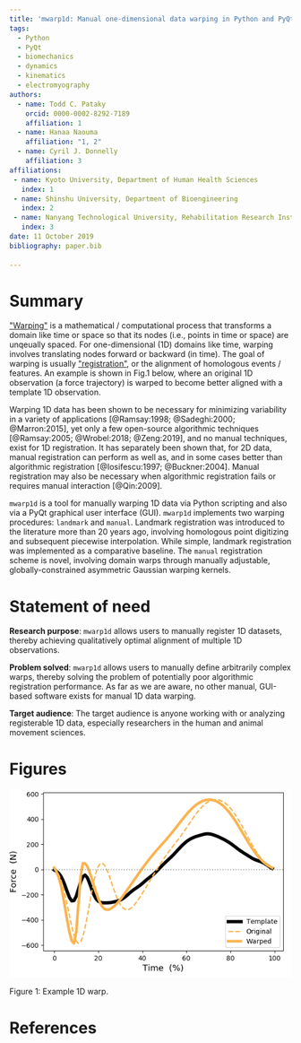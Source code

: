 ```yaml
---
title: 'mwarp1d: Manual one-dimensional data warping in Python and PyQt'
tags:
  - Python
  - PyQt
  - biomechanics
  - dynamics
  - kinematics
  - electromyography
authors:
  - name: Todd C. Pataky
    orcid: 0000-0002-8292-7189
    affiliation: 1
  - name: Hanaa Naouma
    affiliation: "1, 2"
  - name: Cyril J. Donnelly
    affiliation: 3
affiliations:
 - name: Kyoto University, Department of Human Health Sciences
   index: 1
 - name: Shinshu University, Department of Bioengineering
   index: 2
 - name: Nanyang Technological University, Rehabilitation Research Institute of Singapore
   index: 3
date: 11 October 2019
bibliography: paper.bib

---
```


# Summary

["Warping"](https://en.wikipedia.org/wiki/Image_warping) is a mathematical / computational process that transforms a domain like time or space so that its nodes (i.e., points in time or space) are unqeually spaced. For one-dimensional (1D) domains like time, warping involves translating nodes forward or backward (in time). The goal of warping is usually ["registration"](https://en.wikipedia.org/wiki/Image_registration), or the alignment of homologous events / features. An example is shown in Fig.1 below, where an original 1D observation (a force trajectory) is warped to become better aligned with a template 1D observation.

Warping 1D data has been shown to be necessary for minimizing variability in a variety of applications [@Ramsay:1998; @Sadeghi:2000; @Marron:2015], yet only a few open-source algorithmic techniques [@Ramsay:2005; @Wrobel:2018; @Zeng:2019], and no manual techniques, exist for 1D registration. It has separately been shown that, for 2D data, manual registration can perform as well as, and in some cases better than algorithmic registration [@Iosifescu:1997; @Buckner:2004]. Manual registration may also be necessary when algorithmic registration fails or requires manual interaction [@Qin:2009].

``mwarp1d`` is a tool for manually warping 1D data via Python scripting and also via a PyQt graphical user interface (GUI). ``mwarp1d`` implements two warping procedures: `landmark` and `manual`. Landmark registration was introduced to the literature more than 20 years ago, involving homologous point digitizing and subsequent piecewise interpolation. While simple, landmark registration was implemented as a comparative baseline. The `manual` registration scheme is novel, involving domain warps through manually adjustable, globally-constrained asymmetric Gaussian warping kernels.


# Statement of need

**Research purpose**:  `mwarp1d` allows users to manually register 1D datasets, thereby achieving qualitatively optimal alignment of multiple 1D observations.

**Problem solved**:  `mwarp1d` allows users to manually define arbitrarily complex warps, thereby solving the problem of potentially poor algorithmic registration performance. As far as we are aware, no other manual, GUI-based software exists for manual 1D data warping.

**Target audience**: The target audience is anyone working with or analyzing registerable 1D data, especially researchers in the human and animal movement sciences.

# Figures

![Figure 1](figure.png)

Figure 1: Example 1D warp.

# References

